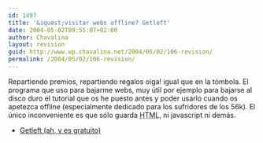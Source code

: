 ```yaml
---
id: 1497
title: '&iquest;visitar webs offline? Getleft'
date: 2004-05-02T09:55:07+02:00
author: Chavalina
layout: revision
guid: http://www.wp.chavalina.net/2004/05/02/106-revision/
permalink: /2004/05/02/106-revision/
---
```

Repartiendo premios, repartiendo regalos oiga! igual que en la t&oacute;mbola. El programa que uso para bajarme webs, muy &uacute;til por ejemplo para bajarse al disco duro el tutorial que os he puesto antes y poder usarlo cuando os apetezca offline (especialmente dedicado para los sufridores de los 56k). El &uacute;nico inconveniente es que s&oacute;lo guarda <acronym title="HyperText Markup Language">HTML</acronym>, ni javascript ni dem&aacute;s. 

  * <a href="http://personal.iddeo.es/andresgarci/getleft/english/download.html" target="_blank">Getleft (ah, y es gratuito)</a>